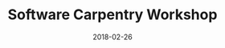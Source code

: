 ---
title: Software Carpentry Workshop
date: 2018-02-26
end_date: 2018-02-27
instructors:
- Pat Schloss
- Kayla Peck
helpers:
- Dave Bridges
- Jamie Estill
- Nick Lesniak
- Will Close
site: https://UMSWC.github.io/2018-02-26-UMich
etherpad: http://pad.software-carpentry.org/2018-02-26-umich
eventbrite: 41238674987
material: The Unix Shell, Programming in R, Version Control with Git
audience: 
---